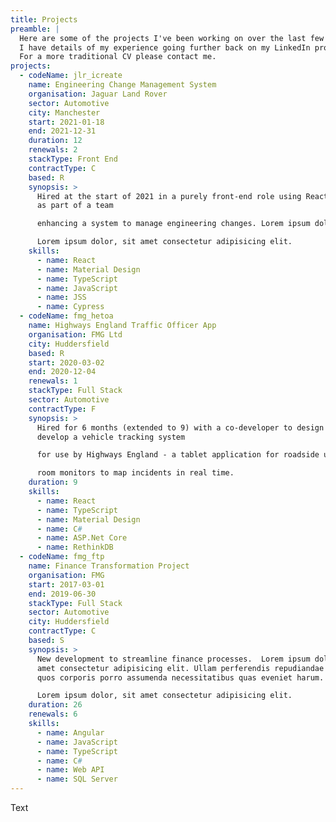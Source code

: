 ```yaml
---
title: Projects
preamble: |
  Here are some of the projects I've been working on over the last few years. 
  I have details of my experience going further back on my LinkedIn profile.
  For a more traditional CV please contact me.
projects:
  - codeName: jlr_icreate
    name: Engineering Change Management System
    organisation: Jaguar Land Rover
    sector: Automotive
    city: Manchester
    start: 2021-01-18
    end: 2021-12-31
    duration: 12
    renewals: 2
    stackType: Front End
    contractType: C
    based: R
    synopsis: >
      Hired at the start of 2021 in a purely front-end role using React to work
      as part of a team

      enhancing a system to manage engineering changes. Lorem ipsum dolor, sit amet consectetur adipisicing elit. 

      Lorem ipsum dolor, sit amet consectetur adipisicing elit. 
    skills:
      - name: React
      - name: Material Design
      - name: TypeScript
      - name: JavaScript
      - name: JSS
      - name: Cypress
  - codeName: fmg_hetoa 
    name: Highways England Traffic Officer App
    organisation: FMG Ltd
    city: Huddersfield
    based: R
    start: 2020-03-02
    end: 2020-12-04
    renewals: 1
    stackType: Full Stack
    sector: Automotive
    contractType: F
    synopsis: >
      Hired for 6 months (extended to 9) with a co-developer to design and
      develop a vehicle tracking system

      for use by Highways England - a tablet application for roadside use by traffic officers, and a portal for control

      room monitors to map incidents in real time.
    duration: 9
    skills:
      - name: React
      - name: TypeScript
      - name: Material Design
      - name: C#
      - name: ASP.Net Core
      - name: RethinkDB
  - codeName: fmg_ftp
    name: Finance Transformation Project
    organisation: FMG
    start: 2017-03-01
    end: 2019-06-30
    stackType: Full Stack
    sector: Automotive
    city: Huddersfield
    contractType: C
    based: S
    synopsis: >
      New development to streamline finance processes.  Lorem ipsum dolor, sit
      amet consectetur adipisicing elit. Ullam perferendis repudiandae facilis
      quos corporis porro assumenda necessitatibus quas eveniet harum.

      Lorem ipsum dolor, sit amet consectetur adipisicing elit. 
    duration: 26
    renewals: 6
    skills:
      - name: Angular
      - name: JavaScript
      - name: TypeScript
      - name: C#
      - name: Web API
      - name: SQL Server
---
```

Text